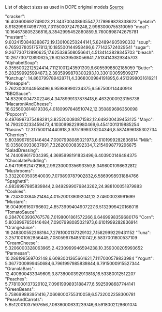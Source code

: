 List of object sizes as used in DOPE original models [Source](https://github.com/NVlabs/Deep_Object_Pose/blob/3c407e45e35fee88a218b9c411cc55f08e5b7107/config/config_pose.yaml)

"cracker": 16.403600692749023,21.343700408935547,7.179999828338623
"gelatin": 8.918299674987793,7.311500072479248,2.9983000755310059
"meat": 10.164673805236816,8.3542995452880859,5.7600898742675781
"mustard": 9.6024150848388672,19.130100250244141,5.824894905090332
"soup": 6.7659378051757813,10.185500144958496,6.771425724029541
"sugar": 9.267730712890625,17.625339508056641,4.5134143829345703
"bleach": 10.267730712890625,26.625339508056641,7.5134143829345703
"AlphabetSoup": 8.3555002212524414,7.1121001243591309,6.6055998802185059
"Butter": 5.282599925994873,2.3935999870300293,10.330100059509277
"Ketchup": 14.860799789428711,4.3368000984191895,6.4513998031616211
"Pineapple": 5.7623000144958496,6.95989990234375,6.567500114440918
"BBQSauce": 14.832900047302246,4.3478999137878418,6.4632000923156738
"MacaroniAndCheese": 16.625600814819336,4.0180997848510742,12.350899696350098
"Popcorn": 8.4976997375488281,3.825200080871582,12.649200439453125
"Mayo": 14.790200233459473,4.1030998229980469,6.4541001319885254
"Raisins": 12.317500114440918,3.9751999378204346,8.5874996185302734
"Cherries": 5.8038997650146484,7.0907998085021973,6.6101999282836914
"Milk": 19.035800933837891,7.326200008392334,7.2154998779296875
"SaladDressing": 14.744099617004395,4.3695998191833496,6.403900146484375
"ChocolatePudding": 4.947199821472168,2.9923000335693359,8.3498001098632812
"Mushrooms": 3.3322000503540039,7.079899787902832,6.5869998931884766
"Spaghetti": 4.9836997985839844,2.8492999076843262,24.988100051879883
"Cookies": 16.724300384521484,4.015200138092041,12.274600028991699
"Mustard": 16.004999160766602,4.8573999404907227,6.5132999420166016
"TomatoSauce": 8.2847003936767578,7.0198001861572266,6.6469998359680176
"Corn": 5.8038997650146484,7.0907998085021973,6.6101999282836914
"OrangeJuice": 19.248300552368164,7.2781000137329102,7.1582999229431152
"Tuna": 3.2571001052856445,7.0805997848510742,6.5837001800537109
"CreamCheese": 5.3206000328063965,2.4230999946594238,10.359000205993652
"Parmesan": 10.286199569702148,6.6093001365661621,7.1117000579833984
"Yogurt": 5.3677000999450684,6.7961997985839844,6.7915000915527344
"GranolaBars": 12.400600433349609,3.8738000392913818,16.53380012512207
"Peaches": 5.7781000137329102,7.0961999893188477,6.5925998687744141
"GreenBeans": 5.758699893951416,7.0608000755310059,6.5732002258300781
"PeasAndCarrots": 5.8512001037597656,7.0636000633239746,6.5918002128601074
